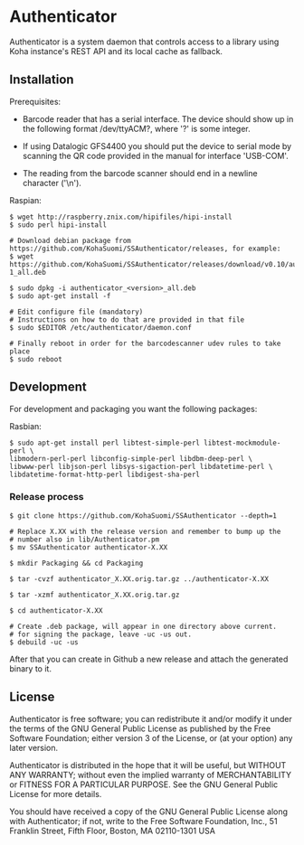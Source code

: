 # Authenticator

Authenticator is a system daemon that controls access to a library
using Koha instance's REST API and its local cache as fallback.

## Installation

Prerequisites:

* Barcode reader that has a serial interface. The device should show
up in the following format /dev/ttyACM?, where '?' is some integer.

* If using Datalogic GFS4400 you should put the device to serial mode by
scanning the QR code provided in the manual for interface 'USB-COM'.

* The reading from the barcode scanner should end in a newline
character ('\n').

Raspian:
```
$ wget http://raspberry.znix.com/hipifiles/hipi-install
$ sudo perl hipi-install

# Download debian package from https://github.com/KohaSuomi/SSAuthenticator/releases, for example:
$ wget https://github.com/KohaSuomi/SSAuthenticator/releases/download/v0.10/authenticator_0.10-1_all.deb

$ sudo dpkg -i authenticator_<version>_all.deb
$ sudo apt-get install -f

# Edit configure file (mandatory)
# Instructions on how to do that are provided in that file
$ sudo $EDITOR /etc/authenticator/daemon.conf

# Finally reboot in order for the barcodescanner udev rules to take place
$ sudo reboot
```

## Development

For development and packaging you want the following packages:

Rasbian:
```
$ sudo apt-get install perl libtest-simple-perl libtest-mockmodule-perl \
libmodern-perl-perl libconfig-simple-perl libdbm-deep-perl \
libwww-perl libjson-perl libsys-sigaction-perl libdatetime-perl \
libdatetime-format-http-perl libdigest-sha-perl
```

### Release process

```
$ git clone https://github.com/KohaSuomi/SSAuthenticator --depth=1

# Replace X.XX with the release version and remember to bump up the
# number also in lib/Authenticator.pm
$ mv SSAuthenticator authenticator-X.XX

$ mkdir Packaging && cd Packaging

$ tar -cvzf authenticator_X.XX.orig.tar.gz ../authenticator-X.XX

$ tar -xzmf authenticator_X.XX.orig.tar.gz

$ cd authenticator-X.XX

# Create .deb package, will appear in one directory above current.
# for signing the package, leave -uc -us out.
$ debuild -uc -us
```

After that you can create in Github a new release and attach the
generated binary to it.


## License

Authenticator is free software; you can redistribute it and/or modify
it under the terms of the GNU General Public License as published by
the Free Software Foundation; either version 3 of the License, or (at
your option) any later version.

Authenticator is distributed in the hope that it will be useful, but
WITHOUT ANY WARRANTY; without even the implied warranty of
MERCHANTABILITY or FITNESS FOR A PARTICULAR PURPOSE.  See the GNU
General Public License for more details.

You should have received a copy of the GNU General Public License
along with Authenticator; if not, write to the Free Software
Foundation, Inc., 51 Franklin Street, Fifth Floor, Boston, MA
02110-1301 USA
